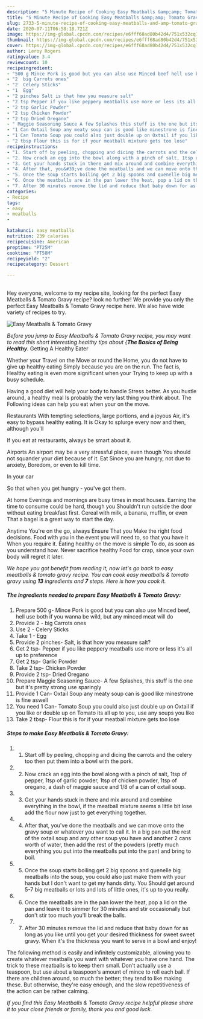 ```yaml
---
description: "5 Minute Recipe of Cooking Easy Meatballs &amp;amp; Tomato Gravy"
title: "5 Minute Recipe of Cooking Easy Meatballs &amp;amp; Tomato Gravy"
slug: 2733-5-minute-recipe-of-cooking-easy-meatballs-and-amp-tomato-gravy
date: 2020-07-11T06:58:18.721Z
image: https://img-global.cpcdn.com/recipes/e6fff68ad80b42d4/751x532cq70/easy-meatballs-tomato-gravy-recipe-main-photo.jpg
thumbnail: https://img-global.cpcdn.com/recipes/e6fff68ad80b42d4/751x532cq70/easy-meatballs-tomato-gravy-recipe-main-photo.jpg
cover: https://img-global.cpcdn.com/recipes/e6fff68ad80b42d4/751x532cq70/easy-meatballs-tomato-gravy-recipe-main-photo.jpg
author: Leroy Rogers
ratingvalue: 3.4
reviewcount: 10
recipeingredient:
- "500 g Mince Pork is good but you can also use Minced beef hell use both if you wanna be wild but any minced meat will do"
- "2  big Carrots ones"
- "2  Celery Sticks"
- "1  Egg"
- "2 pinches Salt is that how you measure salt"
- "2 tsp Pepper if you like peppery meatballs use more or less its all up to preference"
- "2 tsp Garlic Powder"
- "2 tsp Chicken Powder"
- "2 tsp Dried Oregano"
- " Maggie Seasoning Sauce A few Splashes this stuff is the one but its pretty strong use sparingly"
- "1 Can Oxtail Soup any meaty soup can is good like minestrone is fine aswell"
- "1 Can Tomato Soup you could also just double up on Oxtail if you like or double up on Tomato its all up to you use any soups you like"
- "2 tbsp Flour this is for if your meatball mixture gets too lose"
recipeinstructions:
- "1. Start off by peeling, chopping and dicing the carrots and the celery too then put them into a bowl with the pork."
- "2. Now crack an egg into the bowl along with a pinch of salt, 1tsp of pepper, 1tsp of garlic powder, 1tsp of chicken powder, 1tsp of oregano, a dash of maggie sauce and 1/8 of a can of oxtail soup."
- "3. Get your hands stuck in there and mix around and combine everything in the bowl, if the meatball mixture seems a little bit lose add the flour now just to get everything together."
- "4. After that, you&#39;ve done the meatballs and we can move onto the gravy soup or whatever you want to call it. In a big pan put the rest of the oxtail soup and any other soup you have and another 2 cans worth of water, then add the rest of the powders (pretty much everything you put into the meatballs put into the pan) and bring to boil."
- "5. Once the soup starts boiling get 2 big spoons and quenelle big meatballs into the soup, you could also just make them with your hands but I don&#39;t want to get my hands dirty. You Should get around 5-7 big meatballs or lots and lots of little ones, it&#39;s up to you really."
- "6. Once the meatballs are in the pan lower the heat, pop a lid on the pan and leave it to simmer for 30 minutes and stir occasionally but don&#39;t stir too much you&#39;ll break the balls."
- "7. After 30 minutes remove the lid and reduce that baby down for as long as you like until you get your desired thickness for sweet sweet gravy. When it&#39;s the thickness you want to serve in a bowl and enjoy!"
categories:
- Recipe
tags:
- easy
- meatballs
- 

katakunci: easy meatballs  
nutrition: 239 calories
recipecuisine: American
preptime: "PT25M"
cooktime: "PT58M"
recipeyield: "2"
recipecategory: Dessert

---
```

<br>
Hey everyone, welcome to my recipe site, looking for the perfect Easy Meatballs &amp; Tomato Gravy recipe? look no further! We provide you only the perfect Easy Meatballs &amp; Tomato Gravy recipe here. We also have wide variety of recipes to try.
<br>


![Easy Meatballs &amp; Tomato Gravy](https://img-global.cpcdn.com/recipes/e6fff68ad80b42d4/751x532cq70/easy-meatballs-tomato-gravy-recipe-main-photo.jpg)

<i>Before you jump to Easy Meatballs &amp; Tomato Gravy recipe, you may want to read this short interesting healthy tips about {<strong>The Basics of Being Healthy</strong>.</i>
Getting A Healthy Eater

Whether your Travel on the Move or round the
Home, you do not have to give up healthy eating
Simply because you are on the run. The fact is,
Healthy eating is even more significant when your
Trying to keep up with a busy schedule.

Having a good diet will help your body to handle
Stress better. As you hustle around, a healthy meal
Is probably the very last thing you think about. The
Following ideas can help you eat when your on the move.

Restaurants
With tempting selections, large portions, and a joyous 
Air, it's easy to bypass healthy eating. It is 
Okay to splurge every now and then, although you'll

If you eat at restaurants, always be smart
about it.

Airports
An airport may be a very stressful place, even though 
You should not squander your diet because of it. Eat
Since you are hungry, not due to anxiety,
Boredom, or even to kill time.

In your car

So that when you get hungry - you've got them.

At home
Evenings and mornings are busy times in most houses.
Earning the time to consume could be hard, though you
Shouldn't run outside the door without eating breakfast
first. Cereal with milk, a banana, muffin, or even
That a bagel is a great way to start the day.

Anytime You're on the go, always Ensure That you
Make the right food decisions. 
Food with you in the event you will need to, so that you have it
When you require it. Eating healthy on the move is simple 
To do, as soon as you understand how. Never sacrifice healthy
Food for crap, since your own body will regret it later.


<i>We hope you got benefit from reading it, now let's go back to easy meatballs &amp; tomato gravy recipe. You can cook easy meatballs &amp; tomato gravy using <strong>13</strong> ingredients and <strong>7</strong> steps. Here is how you cook it.
</i>

##### The ingredients needed to prepare Easy Meatballs &amp; Tomato Gravy:

1. Prepare 500 g- Mince Pork is good but you can also use Minced beef, hell use both if you wanna be wild, but any minced meat will do
1. Provide 2 - big Carrots ones
1. Use 2 - Celery Sticks
1. Take 1 - Egg
1. Provide 2 pinches- Salt, is that how you measure salt?
1. Get 2 tsp- Pepper if you like peppery meatballs use more or less it&#39;s all up to preference
1. Get 2 tsp- Garlic Powder
1. Take 2 tsp- Chicken Powder
1. Provide 2 tsp- Dried Oregano
1. Prepare  Maggie Seasoning Sauce- A few Splashes, this stuff is the one but it&#39;s pretty strong use sparingly
1. Provide 1 Can- Oxtail Soup any meaty soup can is good like minestrone is fine aswell
1. You need 1 Can- Tomato Soup you could also just double up on Oxtail if you like or double up on Tomato its all up to you, use any soups you like
1. Take 2 tbsp- Flour this is for if your meatball mixture gets too lose


##### Steps to make Easy Meatballs &amp; Tomato Gravy:

1. 1. Start off by peeling, chopping and dicing the carrots and the celery too then put them into a bowl with the pork.
1. 2. Now crack an egg into the bowl along with a pinch of salt, 1tsp of pepper, 1tsp of garlic powder, 1tsp of chicken powder, 1tsp of oregano, a dash of maggie sauce and 1/8 of a can of oxtail soup.
1. 3. Get your hands stuck in there and mix around and combine everything in the bowl, if the meatball mixture seems a little bit lose add the flour now just to get everything together.
1. 4. After that, you&#39;ve done the meatballs and we can move onto the gravy soup or whatever you want to call it. In a big pan put the rest of the oxtail soup and any other soup you have and another 2 cans worth of water, then add the rest of the powders (pretty much everything you put into the meatballs put into the pan) and bring to boil.
1. 5. Once the soup starts boiling get 2 big spoons and quenelle big meatballs into the soup, you could also just make them with your hands but I don&#39;t want to get my hands dirty. You Should get around 5-7 big meatballs or lots and lots of little ones, it&#39;s up to you really.
1. 6. Once the meatballs are in the pan lower the heat, pop a lid on the pan and leave it to simmer for 30 minutes and stir occasionally but don&#39;t stir too much you&#39;ll break the balls.
1. 7. After 30 minutes remove the lid and reduce that baby down for as long as you like until you get your desired thickness for sweet sweet gravy. When it&#39;s the thickness you want to serve in a bowl and enjoy!


The following method is easily and infinitely customizable, allowing you to create whatever meatballs you want with whatever you have one hand. The trick to these meatballs is to keep them small. Don&#39;t actually use a teaspoon, but use about a teaspoon&#39;s amount of mince to roll each ball. If there are children around, so much the better; they tend to like making these. But otherwise, they&#39;re easy enough, and the slow repetitiveness of the action can be rather calming. 

<i>If you find this Easy Meatballs &amp; Tomato Gravy recipe helpful please share it to your close friends or family, thank you and good luck.</i>
